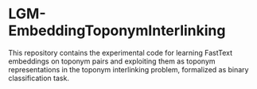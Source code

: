# LGM-EmbeddingToponymInterlinking
This repository contains the experimental code for learning FastText embeddings on toponym pairs and exploiting them as toponym representations in the toponym interlinking problem, formalized as binary classification task.
